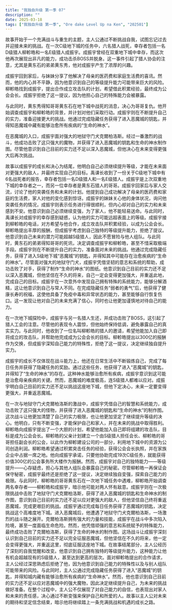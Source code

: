 ```yaml
---
title: "我独自升级 第一季 07"
description: ""
date: 2025-03-18
tags: ["我独自升级 第一季", "Ore dake Level Up na Ken", "202501"]
---
```


故事开始于一个充满战斗与重生的主题，主人公通过不断挑战自我，试图忘记过去并迎接未来的挑战。在一次C级地下城的任务中，六名猎人战死，幸存者包括一名D级猎人柳軫皓和一名E级猎人成振宇。成振宇曾经在双重地下城中幸存，而这次他再次展现出非凡的能力，成功击杀BOSS并脱身。这一事件引起了猎人协会的注意，尤其是黄东石的弟弟黄东秀，他对成振宇产生了浓厚的兴趣。

成振宇回到家后，与妹妹分享了他解决了母亲的医药费和家庭生活费的喜讯。然而，他的内心并不平静，因为他意识到自己的等级提升能力可能带来巨大的风险。柳軫皓找到成振宇，提出合作成立攻击队的计划，希望借此积累经验，最终成为公会会长。成振宇拒绝了这一提议，因为他担心自己的特殊能力会被暴露。

与此同时，黄东秀得知哥哥黄东石在地下城中战死的消息，决心为哥哥复仇。他开始调查成振宇和柳軫皓的背景，并计划对他们采取行动。成振宇则在不断提升自己的实力，准备迎接更大的挑战。他通过完成隐藏任务获得了进入恶魔城的钥匙，并得知恶魔城中藏有能够治愈所有疾病的“生命的神水”。

在恶魔城的入口，成振宇面对强大的地狱守门犬克爾柏洛斯。经过一番激烈的战斗，他成功击败了这只强大的魔物，并获得了进入恶魔城的钥匙和生命的神水制作图。尽管他意识到自己目前的实力还不足以深入恶魔城，但他决心在未来变得更强大后再次挑战。

故事以成振宇的成长和决心为结尾，他明白自己必须继续提升等级，才能在未来面对更强大的敌人，并最终实现自己的目标。禹课长收到了一份关于C级地下城中有6名战死者的报告，幸存者包括一名D级猎人和一名E级猎人。成振宇是上次双重地下城的幸存者之一，而另一位幸存者是黄东石猎人的哥哥。成振宇回家后与家人交流，讨论了他的突袭任务和未来的计划。他提到自己成功解决了母亲的医药费和家庭的生活费，家人对他的变化感到惊讶。成振宇的妹妹关心他的身体状况，询问他突袭任务的情况，成振宇则表示任务进行得很顺利，但内心却对自己的实力和未来感到不安。他意识到自己必须继续变强，为了家人，他不能轻易送命。与此同时，禹课长对成振宇的幸存感到疑惑，认为他的实力可能远超表面上的等级。成振宇接到柳軫皓的电话，对方希望与他合作，成立攻击队并积累经验，以成为公会会长。柳軫皓提出丰厚的报酬，但成振宇考虑到自己独特的等级提升能力，拒绝了提议。他意识到自己未来的潜力可能超越S级猎人，因此不愿冒险与他人组队。与此同时，黄东石的弟弟得知哥哥的死讯，决定调查成振宇和柳軫皓，甚至不惜采取极端手段。成振宇则在不断提升自己的实力，准备面对未来的挑战。他通过完成隐藏任务，获得了进入S级地下城“恶魔城”的钥匙，并得知其中可能存在治愈疾病的“生命的神水”。尽管面对强大的地狱守门犬，成振宇凭借坚韧的意志和系统的帮助，成功击败了对手，获得了制作“生命的神水”的图纸。他意识到自己目前的实力还不足以深入恶魔城，但他坚信在不久的将来，自己一定会变得更加强大，并重返此地，完成自己的目标。成振宇在一次意外中发现自己拥有特殊的系统能力，能够分解酒精，这让他意识到自己与常人不同。在完成隐藏任务“弱者的勇气”后，他获得了健康长寿的祝福，这使他具备了免疫中毒和异常状态的能力，甚至能够自行恢复伤口。这一发现让他对自己的未来充满了信心，同时也让他更加谨慎地对待自己的能力。

在一次地下城探险中，成振宇与另一名猎人生还，并成功击败了BOSS，这引起了猎人工会的注意。尽管他的表现令人震惊，但他始终保持低调，避免暴露自己的真实实力。与此同时，他收到了一位名叫柳軫皓的猎人的邀请，希望他能加入自己即将成立的攻击队，并帮助他完成成为公会会长的目标。柳軫皓提出以300亿的报酬作为交换，但成振宇深知自己能力的特殊性，拒绝了这一提议，决定继续独自提升实力。

成振宇的成长不仅体现在战斗能力上，他还在日常生活中不断锻炼自己，完成了每日任务并获得了隐藏任务的奖励。通过这些任务，他获得了进入“恶魔城”的钥匙，并得知了“生命的神水”的存在。这种神水能够治愈所有疾病，成振宇意识到这可能是治愈母亲疾病的关键。然而，恶魔城的难度极高，连S级猎人都难以应对。成振宇明白自己目前的实力还不足以挑战这座地下城，但他下定决心，未来一定要变得更强大，并重返恶魔城。

在一次与地狱守门犬克爾柏洛斯的激战中，成振宇凭借自己的智慧和系统能力，成功击败了这只强大的怪物，并获得了进入恶魔城的钥匙和“生命的神水”的制作图。这次战斗让他更加清楚了自己的实力极限，也让他更加坚定了继续提升等级的决心。他明白，只有不断变强，才能保护自己和家人，并在未来的挑战中取得胜利。柳軫皓向成振宇提出了一个大胆的计划，希望他能加入自己即将组建的攻击队，目标是成为公会会长。柳軫皓的父亲计划建立一个由S级猎人担任会长、柳軫皓的哥哥担任副会长的公会，以此作为柳軫建设公司的一部分，利用地下城中的资源为公司创造利润。柳軫皓希望通过积累突击任务的经验，获得公会会长执照，并在家族企业中占据一席之地。他向成振宇承诺，只要他协助完成19次C级任务，就能获得价值300亿的公会事务所大楼作为报酬。然而，成振宇对自己的独特能力——等级提升——心存疑虑，担心与其他人组队会暴露自己的秘密。尽管柳軫皓一再保证会保守秘密，成振宇最终还是拒绝了这一提议，决定继续独自变强，探索自己能力的极限。与此同时，柳軫皓的哥哥黄东石在一次地下城任务中遇难，柳軫皓开始调查两名幸存者——柳軫皓和成振宇，暗示他可能对两人怀有敌意。成振宇则在一次极限挑战中击败了地狱守门犬克爾柏洛斯，获得了进入恶魔城的钥匙和生命神水的制作图，意识到自己目前的实力还不足以应对更强大的敌人，但他坚信自己终将重返恶魔城，完成更艰巨的挑战。成振宇通过完成每日任务获得了恶魔城的钥匙，决定挑战这个高难度地下城。进入恶魔城后，他遭遇了地狱守门犬克爾柏洛斯，一场激烈的战斗随之展开。克爾柏洛斯拥有强大的力量和技能，成振宇在战斗中多次陷入险境，甚至一度面临生命危险。然而，他凭借顽强的意志和系统赋予的特殊能力，最终成功击败了克爾柏洛斯，获得了生命的神水的制作图。这场战斗让成振宇深刻认识到自己目前的实力还不足以完全征服恶魔城，但他坚信在不久的将来，他一定会变得更强大，并重返这里，彻底征服这座地下城。在故事结尾部分，主人公经历了深刻的自我觉醒和改变。他意识到自己拥有独特的等级提升能力，这种能力让他有机会超越现有的S级猎人，甚至达到更高的层次。面对柳軫皓提出的合作请求，主人公经过深思熟虑后拒绝了他，因为他意识到自己能力的特殊性以及与别人组队可能带来的风险。与此同时，主人公通过完成隐藏任务获得了进入“恶魔城”的钥匙，并得知城内藏有能够治愈所有疾病的“生命神水”。然而，他也意识到自己目前的实力还不足以应对恶魔城中的强大魔物，因此决定继续提升自己，为未来的挑战做好准备。在整个过程中，主人公不仅展现了对自己能力的自信，也表现出对家人和未来的责任感，决心通过不断变强来保护自己和所爱的人。故事以主人公对未来的期待和坚定信念结束，暗示他将继续踏上一条充满挑战和机遇的成长之路。